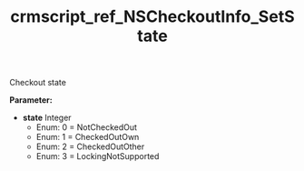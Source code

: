 ﻿---
title: crmscript_ref_NSCheckoutInfo_SetState
description: NSCheckoutInfo.SetState(Integer state)
intellisense: NSCheckoutInfo.SetState
keywords: NSCheckoutInfo, GetState
so.topic: reference
---

Checkout state

**Parameter:** 
 - **state** Integer
     - Enum: 0 = NotCheckedOut 
     - Enum: 1 = CheckedOutOwn 
     - Enum: 2 = CheckedOutOther 
     - Enum: 3 = LockingNotSupported 

